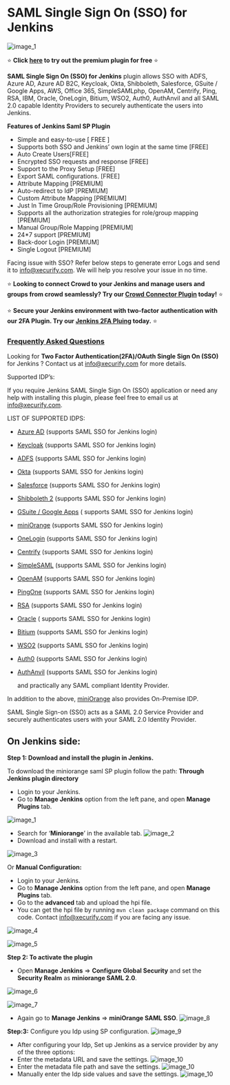 # SAML Single Sign On (SSO) for Jenkins

![image_1](docs/images/jenkins-sso.png)

⭐  **Click [here](https://miniorange.atlassian.net/wiki/spaces/JEN/pages/2962554886/Jenkins+Saml+SSO+Premium+Trial+Activation) to try out the premium plugin for free** ⭐

**SAML Single Sign On (SSO) for Jenkins** plugin allows SSO with ADFS, Azure AD, Azure AD B2C, Keycloak, Okta,
Shibboleth, Salesforce, GSuite / Google Apps, AWS, Office 365, SimpleSAMLphp, OpenAM, Centrify, Ping, RSA, IBM, Oracle,
OneLogin, Bitium, WSO2, Auth0, AuthAnvil and all SAML 2.0 capable Identity Providers to securely authenticate the users
into Jenkins.

**Features of Jenkins Saml SP Plugin**

* Simple and easy-to-use [ FREE ]
* Supports both SSO and Jenkins’ own login at the same time [FREE]
* Auto Create Users[FREE]
* Encrypted SSO requests and response [FREE]
* Support to the Proxy Setup [FREE]
* Export SAML configurations. [FREE]
* Attribute Mapping [PREMIUM]
* Auto-redirect to IdP [PREMIUM]
* Custom Attribute Mapping [PREMIUM]
* Just In Time Group/Role Provisioning [PREMIUM]
* Supports all the authorization strategies for role/group mapping [PREMIUM]
* Manual Group/Role Mapping [PREMIUM]
* 24*7 support [PREMIUM]
* Back-door Login [PREMIUM]
* Single Logout [PREMIUM]

Facing issue with SSO? Refer below steps to generate error Logs and send it to info@xecurify.com. We will help you
resolve your issue in no time.

⭐  **Looking to connect Crowd to your Jenkins and manage users and groups from crowd seamlessly? Try our [Crowd Connector Plugin](https://www.miniorange.com/atlassian/jenkins-crowd-sso-connector#free-plugin) today!** ⭐

⭐ **Secure your Jenkins environment with two-factor authentication with our 2FA Plugin. Try our [Jenkins 2FA Pluing](https://miniorange.atlassian.net/wiki/spaces/JEN/pages/2969239626/Jenkins+2FA+Premium+Trial+Activation+Guide) today.** ⭐

### **[Frequently Asked Questions](https://faq.miniorange.com/kb/jenkins/)**

Looking for **Two Factor Authentication(2FA)/OAuth Single Sign On (SSO)** for Jenkins ? Contact us at info@xecurify.com
for more details.

Supported IDP’s:

If you require Jenkins SAML Single Sign On (SSO) application or need any help with installing this plugin, please feel
free to email us at info@xecurify.com.

LIST OF SUPPORTED IDPS:

* [Azure AD](https://miniorange.com/atlassian/saml-single-sign-on-sso-into-jenkins-using-azure-ad-as-idp/) (supports SAML
  SSO for Jenkins login)
* [Keycloak](https://miniorange.com/atlassian/saml-single-sign-on-sso-into-jenkins-using-jboss-keycloak-as-idp/) (supports
  SAML SSO for Jenkins login)
* [ADFS](https://miniorange.com/atlassian/saml-single-sign-on-sso-into-jenkins-using-adfs-as-idp/) (supports SAML SSO for
  Jenkins login)
* [Okta](https://miniorange.com/atlassian/saml-single-sign-on-sso-into-jenkins-using-okta-as-idp) (supports SAML SSO for
  Jenkins login)
* [Salesforce](https://miniorange.com/atlassian/saml-single-sign-on-sso-into-jenkins-using-salesforce/) (supports SAML SSO
  for Jenkins login)
* [Shibboleth 2](https://miniorange.com/atlassian/saml-single-sign-on-sso-into-jenkins-using-shibboleth2/) (supports SAML
  SSO for Jenkins login)
* [GSuite / Google Apps](https://miniorange.com/atlassian/saml-single-sign-on-sso-into-jenkins-using-google-apps-g-suite-as-idp/) (
  supports SAML SSO for Jenkins login)
* [miniOrange](https://miniorange.com/atlassian/saml-single-sign-on-sso-into-jenkins-using-miniorange-as-idp/) (supports
  SAML SSO for Jenkins login)
* [OneLogin](https://miniorange.com/atlassian/saml-single-sign-on-sso-into-jenkins-using-onelogin-as-idp/) (supports SAML
  SSO for Jenkins login)
* [Centrify](https://miniorange.com/atlassian/saml-single-sign-on-sso-into-jenkins-using-centrify-as-idp/) (supports SAML
  SSO for Jenkins login)
* [SimpleSAML](https://www.miniorange.com/atlassian/saml-single-sign-on-sso-into-jenkins-using-simplesaml) (supports SAML
  SSO for Jenkins login)
* [OpenAM](https://miniorange.com/atlassian/saml-single-sign-on-sso-into-jenkins-using-openam-as-idp/) (supports SAML SSO
  for Jenkins login)
* [PingOne](https://miniorange.com/atlassian/saml-single-sign-on-sso-into-jenkins-using-ping-one/) (supports SAML SSO for
  Jenkins login)
* [RSA](https://miniorange.com/atlassian/saml-single-sign-on-sso-into-jenkins-using-rsa-securid/) (supports SAML SSO for
  Jenkins login)
* [Oracle](https://www.miniorange.com/atlassian/saml-single-sign-on-sso-into-jenkins-using-oracle-enterprise-manager) (
  supports SAML SSO for Jenkins login)
* [Bitium](https://miniorange.com/atlassian/saml-single-sign-on-sso-into-jenkins-using-bitium-as-idp/) (supports SAML SSO
  for Jenkins login)
* [WSO2](https://www.miniorange.com/atlassian/saml-single-sign-on-sso-into-jenkins-using-wso2) (supports SAML SSO for Jenkins
  login)
* [Auth0](https://miniorange.com/atlassian/saml-single-sign-on-sso-into-jenkins-using-auth0-as-idp/) (supports SAML SSO for
  Jenkins login)
* [AuthAnvil](https://miniorange.com/atlassian/saml-single-sign-on-sso-into-jenkins-using-authanvil-as-idp/) (supports SAML
  SSO for Jenkins login)

  and practically any SAML compliant Identity Provider.

In addition to the above, [miniOrange](/docs/images/miniorange_as_idp.md) also provides On-Premise IDP.

SAML Single Sign-on (SSO) acts as a SAML 2.0 Service Provider and securely authenticates users with your SAML 2.0
Identity Provider.

## On Jenkins side:

**Step 1: Download and install the plugin in Jenkins.**

To download the miniorange saml SP plugin follow the path:
**Through Jenkins plugin directory**

* Login to your Jenkins.
* Go to **Manage Jenkins** option from the left pane, and open **Manage Plugins** tab.

![image_1](docs/images/configuration/manage_plugin.png)

* Search for ‘**Miniorange**’ in the available tab.
  ![image_2](docs/images/configuration/available-tab-install.png)
* Download and install with a restart.

![image_3](docs/images/configuration/plugin_installed_2.png)

Or
**Manual Configuration:**

* Login to your Jenkins.
* Go to **Manage Jenkins** option from the left pane, and open **Manage Plugins** tab.
* Go to the **advanced** tab and upload the hpi file.
* You can get the hpi file by running ```mvn clean package``` command on this code. Contact info@xecurify.com if you are
  facing any issue.

![image_4](docs/images/configuration/upload_plugin.png)

![image_5](docs/images/configuration/plugin_installed_2.png)

**Step 2: To activate the plugin**

* Open **Manage Jenkins** => **Configure Global Security** and set the **Security Realm** as **miniorange SAML 2.0**.

![image_6](docs/images/configuration/configure_global_sec.png)

![image_7](docs/images/configuration/set_security_realm.png)

* Again go to **Manage Jenkins** => **miniOrange SAML SSO**.
  ![image_8](docs/images/configuration/configure_SAML_plugin.png)

**Step:3:** Configure you Idp using SP configuration.
![image_9](docs/images/configuration/SP_configuration.png)

* After configuring your Idp, Set up Jenkins as a service provider by any of the three options:
* Enter the metadata URL and save the settings.
  ![image_10](docs/images/configuration/metadataUrl.png)
* Enter the metadata file path and save the settings.
  ![image_10](docs/images/configuration/metadataFilePath.png)
* Manually enter the Idp side values and save the settings.
  ![image_10](docs/images/configuration/manual_Idp_configuration.png)
